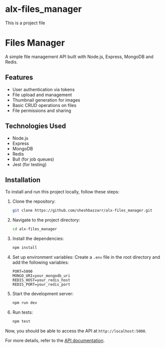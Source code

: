 # alx-files_manager
This is a project file 
# Files Manager

A simple file management API built with Node.js, Express, MongoDB and Redis.

## Features

- User authentication via tokens
- File upload and management
- Thumbnail generation for images
- Basic CRUD operations on files
- File permissions and sharing

## Technologies Used

- Node.js
- Express
- MongoDB
- Redis
- Bull (for job queues)
- Jest (for testing)

## Installation
To install and run this project locally, follow these steps:

1. Clone the repository:
   ```bash
   git clone https://github.com/sheshbazzarr/alx-files_manager.git
   ```

2. Navigate to the project directory:
   ```bash
   cd alx-files_manager
   ```

3. Install the dependencies:
   ```bash
   npm install
   ```

4. Set up environment variables:
   Create a `.env` file in the root directory and add the following variables:
   ```
   PORT=5000
   MONGO_URI=your_mongodb_uri
   REDIS_HOST=your_redis_host
   REDIS_PORT=your_redis_port
   ```

5. Start the development server:
   ```bash
   npm run dev
   ```

6. Run tests:
   ```bash
   npm test
   ```

Now, you should be able to access the API at `http://localhost:5000`.

For more details, refer to the [API documentation](https://github.com/sheshbazzarr/alx-files_manager.git).







